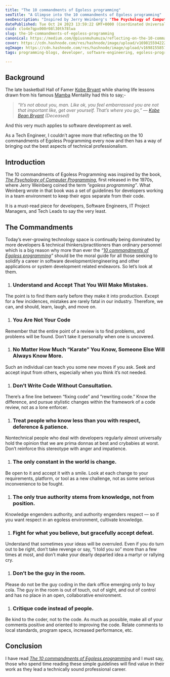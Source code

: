 ```yaml
---
title: "The 10 commandments of Egoless programming"
seoTitle: "A Glimpse into the 10 commandments of Egoless programming"
seoDescription: "Inspired by Jerry Weinberg's "The Psychology of Computer Programming" book, first released in the 1970s."
datePublished: Tue Oct 24 2023 13:59:22 GMT+0000 (Coordinated Universal Time)
cuid: clo4e7qpx000r08l30th78lwa
slug: the-10-commandments-of-egoless-programming
canonical: https://medium.com/@piusnmuhumuza/reflecting-on-the-10-commandments-of-egoless-programming-1bc4189e32f
cover: https://cdn.hashnode.com/res/hashnode/image/upload/v1698155942220/ce3dcff7-9003-4357-90a8-6360cc215b90.webp
ogImage: https://cdn.hashnode.com/res/hashnode/image/upload/v1698155857727/ad7e441d-d081-48b1-a9a1-fe9b14783d96.webp
tags: programming-blogs, developer, software-engineering, egoless-programming, techenthusiasts

---
```


## Background

The late basketball Hall of Famer [Kobe Bryant](https://twitter.com/kobebryant) while sharing life lessons drawn from his famous [Mamba](https://sportsacademy.us/) Mentality had this to say;-

> *“It’s not about you, man. Like ok, you feel embarrassed you are not that important like, get over yourself. That’s where you go,” —* [*Kobe Bean Bryant*](https://en.wikipedia.org/wiki/Kobe_Bryant) *(Deceased)*

And this very much applies to software development as well.

As a Tech Engineer, I couldn’t agree more that reflecting on the 10 commandments of Egoless Programming every now and then has a way of bringing out the best aspects of technical professionalism.

## Introduction

The 10 commandments of Egoless Programming was inspired by the book, [*The Psychology of Computer Programming*](https://www.goodreads.com/book/show/1660754.The_Psychology_of_Computer_Programming), first released in the 1970s, where Jerry Weinberg coined the term *“egoless programming”*. What Weinberg wrote in that book was a set of guidelines for developers working in a team environment to keep their egos separate from their code.

It is a must-read piece for developers, Software Engineers, IT Project Managers, and Tech Leads to say the very least.

## The Commandments

Today’s ever-growing technology space is continually being dominated by more developers & technical thinkers/practitioners than ordinary personnel which is a big reason why more than ever the *“*[*10 commandments of Egoless programming*](https://blog.codinghorror.com/the-ten-commandments-of-egoless-programming/)*”* should be the moral guide for all those seeking to solidify a career in software development/engineering and other applications or system development related endeavors. So let’s look at them.

1. ### Understand and Accept That You Will Make Mistakes.
    

The point is to find them early before they make it into production. Except for a few incidences, mistakes are rarely fatal in our industry. Therefore, we can, and should, learn, laugh, and move on.

1. ### You Are Not Your Code
    

Remember that the entire point of a review is to find problems, and problems will be found. Don’t take it personally when one is uncovered.

1. ### No Matter How Much “Karate” You Know, Someone Else Will Always Know More.
    

Such an individual can teach you some new moves if you ask. Seek and accept input from others, especially when you think it’s not needed.

1. ### Don’t Write Code Without Consultation.
    

There’s a fine line between “fixing code” and “rewriting code.” Know the difference, and pursue stylistic changes within the framework of a code review, not as a lone enforcer.

1. ### Treat people who know less than you with respect, deference & patience.
    

Nontechnical people who deal with developers regularly almost universally hold the opinion that we are prima donnas at best and crybabies at worst. Don’t reinforce this stereotype with anger and impatience.

1. ### The only constant in the world is change.
    

Be open to it and accept it with a smile. Look at each change to your requirements, platform, or tool as a new challenge, not as some serious inconvenience to be fought.

1. ### The only true authority stems from knowledge, not from position.
    

Knowledge engenders authority, and authority engenders respect — so if you want respect in an egoless environment, cultivate knowledge.

1. ### Fight for what you believe, but gracefully accept defeat.
    

Understand that sometimes your ideas will be overruled. Even if you do turn out to be right, don’t take revenge or say, “I told you so” more than a few times at most, and don’t make your dearly departed idea a martyr or rallying cry.

1. ### Don’t be the guy in the room.
    

Please do not be the guy coding in the dark office emerging only to buy cola. The guy in the room is out of touch, out of sight, and out of control and has no place in an open, collaborative environment.

1. ### Critique code instead of people.
    

Be kind to the coder, not to the code. As much as possible, make all of your comments positive and oriented to improving the code. Relate comments to local standards, program specs, increased performance, etc.

## Conclusion

I have read [*The 10 commandments of Egoless programming*](https://blog.codinghorror.com/the-ten-commandments-of-egoless-programming/) and I must say, those who spend time reading these simple guidelines will find value in their work as they lead a technically sound professional career.